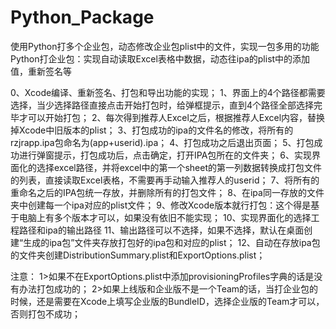 # Python_Package
使用Python打多个企业包，动态修改企业包plist中的文件，实现一包多用的功能
Python打企业包：实现自动读取Excel表格中数据，动态往ipa的plist中的添加值，重新签名等

0、Xcode编译、重新签名、打包和导出功能的实现；
1、界面上的4个路径都需要选择，当少选择路径直接点击开始打包时，给弹框提示，直到4个路径全部选择完毕才可以开始打包；
2、每次得到推荐人Excel之后，根据推荐人Excel内容，替换掉Xcode中旧版本的plist；
3、打包成功的ipa的文件名的修改，将所有的rzjrapp.ipa包命名为(app+userid).ipa；
4、打包成功之后退出页面；
5、打包成功进行弹窗提示，打包成功后，点击确定，打开IPA包所在的文件夹；
6、实现界面化的选择excel路径，并将excel中的第一个sheet的第一列数据转换成打包文件的列表，直接读取Excel表格，不需要再手动输入推荐人的userid；
7、将所有的重命名之后的IPA包统一存放，并删除所有的打包文件；
8、在ipa同一存放的文件夹中创建每一个ipa对应的plist文件；
9、修改Xcode版本就行打包：这个得是基于电脑上有多个版本才可以，如果没有依旧不能实现；
10、实现界面化的选择工程路径和ipa的输出路径
11、输出路径可以不选择，如果不选择，默认在桌面创建“生成的ipa包”文件夹存放打包好的ipa包和对应的plist；
12、自动在存放ipa包的文件夹创建DistributionSummary.plist和ExportOptions.plist；

注意：
1>如果不在ExportOptions.plist中添加provisioningProfiles字典的话是没有办法打包成功的；
2>如果上线版和企业版不是一个Team的话，当打企业包的时候，还是需要在Xcode上填写企业版的BundleID，选择企业版的Team才可以，否则打包不成功；


